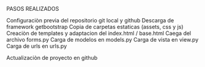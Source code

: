 PASOS REALIZADOS

Configuraciòn previa del repositorio git local y github
Descarga de framework getbootstrap
Copia de carpetas estaticas (assets, css y js)
Creaciòn de templates y adaptacion del index.html / base.html
Caega del archivo forms.py
Carga de modelos en models.py
Carga de vista en view.py
Carga de urls en urls.py

Actualizaciòn de proyecto en github